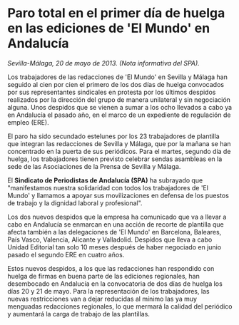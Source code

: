 # Paro total en el primer día de huelga en las ediciones de 'El Mundo' en Andalucía

*Sevilla-Málaga, 20 de mayo de 2013. (Nota informativa del SPA).*

Los trabajadores de las redacciones de 'El Mundo' en Sevilla y Málaga han seguido al cien por cien el primero de los dos días de huelga convocados por sus representantes sindicales en protesta por los últimos despidos realizados por la dirección del grupo de manera unilateral y sin negociación alguna. Unos despidos que se vienen a sumar a los ocho llevados a cabo ya en Andalucía el pasado año, en el marco de un expediente de regulación de empleo (ERE).

El paro ha sido secundado estelunes por los 23 trabajadores de plantilla que integran las redacciones de Sevilla y Málaga, que por la mañana se han concentrado en la puerta de sus periódicos. Para el martes, segundo día de huelga, los trabajadores tienen previsto celebrar sendas asambleas en la sede de las Asociaciones de la Prensa de Sevilla y Málaga.

El **Sindicato de Periodistas de Andalucía (SPA)** ha subrayado que "manifestamos nuestra solidaridad con todos los trabajadores de 'El Mundo' y llamamos a apoyar sus movilizaciones en defensa de los puestos de trabajo y la dignidad laboral y profesional".

Los dos nuevos despidos que la empresa ha comunicado que va a llevar a cabo en Andalucía se enmarcan en una acción de recorte de plantilla que afecta también a las delegaciones de 'El Mundo' en Barcelona, Baleares, País Vasco, Valencia, Alicante y Valladolid. Despidos que lleva a cabo Unidad Editorial tan solo 10 meses después de haber negociado en junio pasado el segundo ERE en cuatro años.

Estos nuevos despidos, a los que las redacciones han respondido con huelga de firmas en buena parte de las ediciones regionales, han desembocado en Andalucía en la convocatoria de dos días de huelga los días 20 y 21 de mayo. Para la representación de los trabajadores, las nuevas restricciones van a dejar reducidas al mínimo las ya muy menguadas redacciones regionales, lo que mermará la calidad del periódico y aumentará la carga de trabajo de las plantillas.

